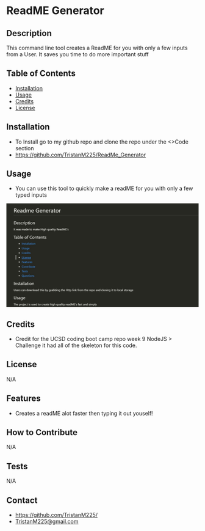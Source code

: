 # ReadME Generator

  ## Description
  
  This command line tool creates a ReadME for you with only a few inputs from a User. It saves you time to do more important stuff 
  
  ## Table of Contents

  - [Installation](#installation)
  - [Usage](#usage)
  - [Credits](#credits)
  - [License](#license)
  
  ## Installation
  
  - To Install go to my github repo and clone the repo under the <>Code section
  - https://github.com/TristanM225/ReadMe_Generator
  
  ## Usage
  
 - You can use this tool to quickly make a readME for you with only a few typed inputs
  
![your image!](assets/images/ReadME.JPG)
      
  
  ## Credits
  
  - Credit for the UCSD coding boot camp repo week 9 NodeJS > Challenge it had all of the skeleton for this code.
  
  ## License
  
N/A
  
  ## Features
  
  - Creates a readME alot faster then typing it out youself!
  
  ## How to Contribute
  
  N/A
  
  ## Tests

N/A

  ## Contact
  
- https://github.com/TristanM225/
- TristanM225@gmail.com
  
  
  